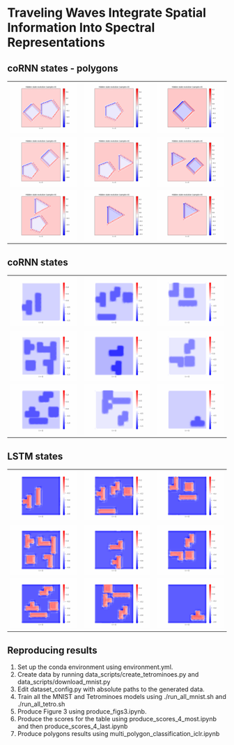 # Traveling Waves Integrate Spatial Information Into Spectral Representations

## coRNN states - polygons
<table>
  <tr>
    <td><img src="gifs/polygon_0.gif" alt="Polygon shape 0" width="200"/></td>
    <td><img src="gifs/polygon_1.gif" alt="Polygon shape 1" width="200"/></td>
    <td><img src="gifs/polygon_2.gif" alt="Polygon shape 2" width="200"/></td>
  </tr>
  <tr>
    <td><img src="gifs/polygon_3.gif" alt="Polygon shape 3" width="200"/></td>
    <td><img src="gifs/polygon_4.gif" alt="Polygon shape 4" width="200"/></td>
    <td><img src="gifs/polygon_5.gif" alt="Polygon shape 5" width="200"/></td>
  </tr>
  <tr>
    <td><img src="gifs/polygon_6.gif" alt="Polygon shape 6" width="200"/></td>
    <td><img src="gifs/polygon_7.gif" alt="Polygon shape 7" width="200"/></td>
    <td><img src="gifs/polygon_8.gif" alt="Polygon shape 8" width="200"/></td>
  </tr>
</table>


## coRNN states
<table>
  <tr>
    <td><img src="gifs/cornn_sample-2.gif" alt="Description 1" width="200"/></td>
    <td><img src="gifs/cornn_sample-4.gif" alt="Description 2" width="200"/></td>
    <td><img src="gifs/cornn_sample-5.gif" alt="Description 3" width="200"/></td>
  </tr>
  <tr>
    <td><img src="gifs/cornn_sample-7.gif" alt="Description 4" width="200"/></td>
    <td><img src="gifs/cornn_sample-8.gif" alt="Description 5" width="200"/></td>
    <td><img src="gifs/cornn_sample-9.gif" alt="Description 6" width="200"/></td>
  </tr>
  <tr>
    <td><img src="gifs/cornn_sample-10.gif" alt="Description 7" width="200"/></td>
    <td><img src="gifs/cornn_sample-11.gif" alt="Description 8" width="200"/></td>
    <td><img src="gifs/cornn_sample-12.gif" alt="Description 9" width="200"/></td>
  </tr>
</table>

## LSTM states
<table>
  <tr>
    <td><img src="gifs/lstm_sample-2.gif" alt="Description 1" width="200"/></td>
    <td><img src="gifs/lstm_sample-4.gif" alt="Description 2" width="200"/></td>
    <td><img src="gifs/lstm_sample-5.gif" alt="Description 3" width="200"/></td>
  </tr>
  <tr>
    <td><img src="gifs/lstm_sample-7.gif" alt="Description 4" width="200"/></td>
    <td><img src="gifs/lstm_sample-8.gif" alt="Description 5" width="200"/></td>
    <td><img src="gifs/lstm_sample-9.gif" alt="Description 6" width="200"/></td>
  </tr>
  <tr>
    <td><img src="gifs/lstm_sample-10.gif" alt="Description 7" width="200"/></td>
    <td><img src="gifs/lstm_sample-11.gif" alt="Description 8" width="200"/></td>
    <td><img src="gifs/lstm_sample-12.gif" alt="Description 9" width="200"/></td>
  </tr>
</table>

## Reproducing results
1. Set up the conda environment using environment.yml.
2. Create data by running data_scripts/create_tetrominoes.py and data_scripts/download_mnist.py
3. Edit dataset_config.py with absolute paths to the generated data.
4. Train all the MNIST and Tetrominoes models using ./run_all_mnist.sh and ./run_all_tetro.sh
5. Produce Figure 3 using produce_figs3.ipynb.
6. Produce the scores for the table using produce_scores_4_most.ipynb and then produce_scores_4_last.ipynb
7. Produce polygons results using multi_polygon_classification_iclr.ipynb